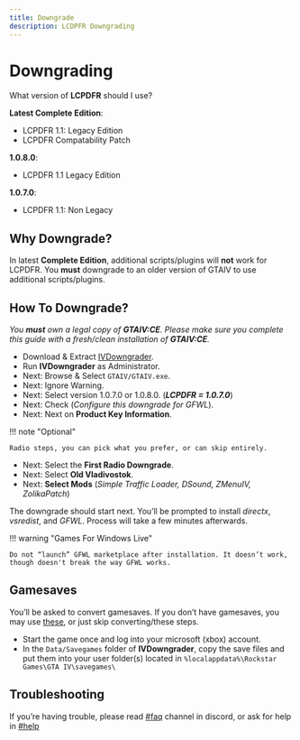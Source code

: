 ```yaml
---
title: Downgrade
description: LCDPFR Downgrading
---
```


# Downgrading

What version of **LCPDFR** should I use?

**Latest Complete Edition**:

- LCPDFR 1.1: Legacy Edition
- LCPDFR Compatability Patch

**1.0.8.0**:

- LCPDFR 1.1 Legacy Edition

**1.0.7.0**:

- LCPDFR 1.1: Non Legacy

## Why Downgrade?

In latest **Complete Edition**, additional scripts/plugins will **not** work for LCPDFR. You **must** downgrade to an older version of GTAIV to use additional scripts/plugins.

## How To Downgrade?

_You **must** own a legal copy of **GTAIV:CE**. Please make sure you complete this guide with a fresh/clean installation of **GTAIV:CE**._

- Download & Extract [IVDowngrader](https://github.com/ClonkAndre/GTAIVDowngrader/releases/download/v2.1/IVDowngrader.v2.1.zip).
- Run **IVDowngrader** as Administrator.
- Next: Browse & Select `GTAIV/GTAIV.exe`.
- Next: Ignore Warning.
- Next: Select version 1.0.7.0 or 1.0.8.0. (_**LCPDFR = 1.0.7.0**_)
- Next: Check (_Configure this downgrade for GFWL_).
- Next: Next on **Product Key Information**.

!!! note "Optional"

    Radio steps, you can pick what you prefer, or can skip entirely.

- Next: Select the **First Radio Downgrade**.
- Next: Select **Old Vladivostok**.
- Next: **Select Mods** (_Simple Traffic Loader, DSound, ZMenuIV, ZolikaPatch_)

The downgrade should start next. You’ll be prompted to install _directx_, _vsredist_, and _GFWL_. Process will take a few minutes afterwards.

!!! warning "Games For Windows Live"
    
    Do not “launch” GFWL marketplace after installation. It doesn’t work, though doesn't break the way GFWL works.

## Gamesaves

You’ll be asked to convert gamesaves. If you don’t have gamesaves, you may use [these](https://cdn.discordapp.com/attachments/1218706388998553771/1218715461860986970/saves.zip), or just skip converting/these steps.

- Start the game once and log into your microsoft (xbox) account.
- In the `Data/Savegames` folder of **IVDowngrader**, copy the save files and put them into your user folder(s) located in `%localappdata%\Rockstar Games\GTA IV\savegames\`

## Troubleshooting

If you’re having trouble, please read [#faq](https://discord.com/channels/1219768846689370122/1219781482629824594) channel in discord, or ask for help in [#help](https://discord.com/channels/1219768846689370122/1219782617381998714)